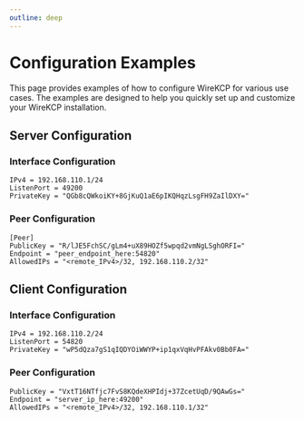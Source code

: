 ```yaml
---
outline: deep
---
```


# Configuration Examples

This page provides examples of how to configure WireKCP for various use cases. The examples are designed to help you quickly set up and customize your WireKCP installation.

## Server Configuration 
### Interface Configuration

```
IPv4 = 192.168.110.1/24
ListenPort = 49200
PrivateKey = "QGb8cQWkoiKY+8GjKuQ1aE6pIKQHqzLsgFH9ZaIlDXY="
```

### Peer Configuration

```
[Peer]
PublicKey = "R/lJE5FchSC/gLm4+uX89HOZf5wpqd2vmNgLSghORFI="
Endpoint = "peer_endpoint_here:54820"
AllowedIPs = "<remote_IPv4>/32, 192.168.110.2/32"
```

## Client Configuration

### Interface Configuration
```
IPv4 = 192.168.110.2/24
ListenPort = 54820
PrivateKey = "wP5dQza7gS1qIQDYOiWWYP+ip1qxVqHvPFAkv0Bb0FA="
```

### Peer Configuration
```
PublicKey = "VxtT16NTfjc7FvS8KQdeXHPIdj+37ZcetUqD/9QAwGs="
Endpoint = "server_ip_here:49200"
AllowedIPs = "<remote_IPv4>/32, 192.168.110.1/32"
```
